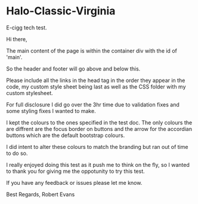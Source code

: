 # Halo-Classic-Virginia
E-cigg tech test. 

Hi there,

The main content of the page is within the container div with the id of 'main'. 

So the header and footer will go above and below this. 

Please include all the links in the head tag in the order they appear in the code, my custom style sheet being last as well as the CSS folder with my custom stylesheet.

For full disclosure I did go over the 3hr time due to validation fixes and some styling fixes I wanted to make. 

I kept the colours to the ones specified in the test doc. The only colours the are diffrent are the focus border on buttons and the arrow for the accordian buttons which are the default bootstrap colours. 

I did intent to alter these colours to match the branding but ran out of time to do so. 

I really enjoyed doing this test as it push me to think on the fly, so I wanted to thank you for giving me the oppotunity to try this test. 

If you have any feedback or issues please let me know. 

Best Regards,
Robert Evans
